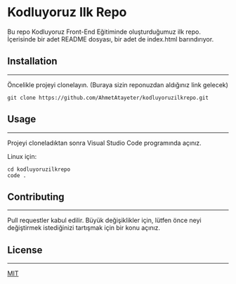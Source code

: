# Kodluyoruz Ilk Repo
Bu repo Kodluyoruz Front-End Eğitiminde oluşturduğumuz ilk repo. İçerisinde bir adet README dosyası, bir adet de index.html barındırıyor.

## Installation
---
Öncelikle projeyi clonelayın. (Buraya sizin reponuzdan aldığınız link gelecek)
```
git clone https://github.com/AhmetAtayeter/kodluyoruzilkrepo.git
```
## Usage
---
Projeyi cloneladıktan sonra Visual Studio Code programında açınız.

Linux için:
```
cd kodluyoruzilkrepo
code .
```
## Contributing
---
Pull requestler kabul edilir. Büyük değişiklikler için, lütfen önce neyi değiştirmek istediğinizi tartışmak için bir konu açınız.
## License
---
[MIT](https://choosealicense.com/licenses/mit/)
